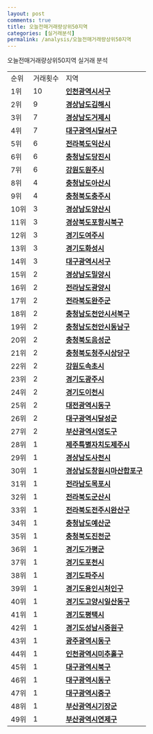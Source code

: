 ```yaml
---
layout: post
comments: true
title: 오늘전매거래량상위50지역
categories: [실거래분석]
permalink: /analysis/오늘전매거래량상위50지역
---
```


오늘전매거래량상위50지역 실거래 분석

<table>
  <tr>
    <td>순위</td>
    <td>거래횟수</td>
    <td>지역</td>
  </tr>

  <tr>
    <td>1위</td>
    <td>10</td>
    <td colspan="4" style="font-weight: bold;"><a href="/apt/인천광역시서구">인천광역시서구 </a></td>
  </tr>

  <tr>
    <td>2위</td>
    <td>9</td>
    <td colspan="4" style="font-weight: bold;"><a href="/apt/경상남도김해시">경상남도김해시 </a></td>
  </tr>

  <tr>
    <td>3위</td>
    <td>7</td>
    <td colspan="4" style="font-weight: bold;"><a href="/apt/경상남도거제시">경상남도거제시 </a></td>
  </tr>

  <tr>
    <td>4위</td>
    <td>7</td>
    <td colspan="4" style="font-weight: bold;"><a href="/apt/대구광역시달서구">대구광역시달서구 </a></td>
  </tr>

  <tr>
    <td>5위</td>
    <td>6</td>
    <td colspan="4" style="font-weight: bold;"><a href="/apt/전라북도익산시">전라북도익산시 </a></td>
  </tr>

  <tr>
    <td>6위</td>
    <td>6</td>
    <td colspan="4" style="font-weight: bold;"><a href="/apt/충청남도당진시">충청남도당진시 </a></td>
  </tr>

  <tr>
    <td>7위</td>
    <td>6</td>
    <td colspan="4" style="font-weight: bold;"><a href="/apt/강원도원주시">강원도원주시 </a></td>
  </tr>

  <tr>
    <td>8위</td>
    <td>4</td>
    <td colspan="4" style="font-weight: bold;"><a href="/apt/충청남도아산시">충청남도아산시 </a></td>
  </tr>

  <tr>
    <td>9위</td>
    <td>4</td>
    <td colspan="4" style="font-weight: bold;"><a href="/apt/충청북도충주시">충청북도충주시 </a></td>
  </tr>

  <tr>
    <td>10위</td>
    <td>3</td>
    <td colspan="4" style="font-weight: bold;"><a href="/apt/경상남도양산시">경상남도양산시 </a></td>
  </tr>

  <tr>
    <td>11위</td>
    <td>3</td>
    <td colspan="4" style="font-weight: bold;"><a href="/apt/경상북도포항시북구">경상북도포항시북구 </a></td>
  </tr>

  <tr>
    <td>12위</td>
    <td>3</td>
    <td colspan="4" style="font-weight: bold;"><a href="/apt/경기도여주시">경기도여주시 </a></td>
  </tr>

  <tr>
    <td>13위</td>
    <td>3</td>
    <td colspan="4" style="font-weight: bold;"><a href="/apt/경기도화성시">경기도화성시 </a></td>
  </tr>

  <tr>
    <td>14위</td>
    <td>3</td>
    <td colspan="4" style="font-weight: bold;"><a href="/apt/대구광역시서구">대구광역시서구 </a></td>
  </tr>

  <tr>
    <td>15위</td>
    <td>2</td>
    <td colspan="4" style="font-weight: bold;"><a href="/apt/경상남도밀양시">경상남도밀양시 </a></td>
  </tr>

  <tr>
    <td>16위</td>
    <td>2</td>
    <td colspan="4" style="font-weight: bold;"><a href="/apt/전라남도광양시">전라남도광양시 </a></td>
  </tr>

  <tr>
    <td>17위</td>
    <td>2</td>
    <td colspan="4" style="font-weight: bold;"><a href="/apt/전라북도완주군">전라북도완주군 </a></td>
  </tr>

  <tr>
    <td>18위</td>
    <td>2</td>
    <td colspan="4" style="font-weight: bold;"><a href="/apt/충청남도천안시서북구">충청남도천안시서북구 </a></td>
  </tr>

  <tr>
    <td>19위</td>
    <td>2</td>
    <td colspan="4" style="font-weight: bold;"><a href="/apt/충청남도천안시동남구">충청남도천안시동남구 </a></td>
  </tr>

  <tr>
    <td>20위</td>
    <td>2</td>
    <td colspan="4" style="font-weight: bold;"><a href="/apt/충청북도음성군">충청북도음성군 </a></td>
  </tr>

  <tr>
    <td>21위</td>
    <td>2</td>
    <td colspan="4" style="font-weight: bold;"><a href="/apt/충청북도청주시상당구">충청북도청주시상당구 </a></td>
  </tr>

  <tr>
    <td>22위</td>
    <td>2</td>
    <td colspan="4" style="font-weight: bold;"><a href="/apt/강원도속초시">강원도속초시 </a></td>
  </tr>

  <tr>
    <td>23위</td>
    <td>2</td>
    <td colspan="4" style="font-weight: bold;"><a href="/apt/경기도광주시">경기도광주시 </a></td>
  </tr>

  <tr>
    <td>24위</td>
    <td>2</td>
    <td colspan="4" style="font-weight: bold;"><a href="/apt/경기도이천시">경기도이천시 </a></td>
  </tr>

  <tr>
    <td>25위</td>
    <td>2</td>
    <td colspan="4" style="font-weight: bold;"><a href="/apt/대전광역시동구">대전광역시동구 </a></td>
  </tr>

  <tr>
    <td>26위</td>
    <td>2</td>
    <td colspan="4" style="font-weight: bold;"><a href="/apt/대구광역시달성군">대구광역시달성군 </a></td>
  </tr>

  <tr>
    <td>27위</td>
    <td>2</td>
    <td colspan="4" style="font-weight: bold;"><a href="/apt/부산광역시영도구">부산광역시영도구 </a></td>
  </tr>

  <tr>
    <td>28위</td>
    <td>1</td>
    <td colspan="4" style="font-weight: bold;"><a href="/apt/제주특별자치도제주시">제주특별자치도제주시 </a></td>
  </tr>

  <tr>
    <td>29위</td>
    <td>1</td>
    <td colspan="4" style="font-weight: bold;"><a href="/apt/경상남도사천시">경상남도사천시 </a></td>
  </tr>

  <tr>
    <td>30위</td>
    <td>1</td>
    <td colspan="4" style="font-weight: bold;"><a href="/apt/경상남도창원시마산합포구">경상남도창원시마산합포구 </a></td>
  </tr>

  <tr>
    <td>31위</td>
    <td>1</td>
    <td colspan="4" style="font-weight: bold;"><a href="/apt/전라남도목포시">전라남도목포시 </a></td>
  </tr>

  <tr>
    <td>32위</td>
    <td>1</td>
    <td colspan="4" style="font-weight: bold;"><a href="/apt/전라북도군산시">전라북도군산시 </a></td>
  </tr>

  <tr>
    <td>33위</td>
    <td>1</td>
    <td colspan="4" style="font-weight: bold;"><a href="/apt/전라북도전주시완산구">전라북도전주시완산구 </a></td>
  </tr>

  <tr>
    <td>34위</td>
    <td>1</td>
    <td colspan="4" style="font-weight: bold;"><a href="/apt/충청남도예산군">충청남도예산군 </a></td>
  </tr>

  <tr>
    <td>35위</td>
    <td>1</td>
    <td colspan="4" style="font-weight: bold;"><a href="/apt/충청북도진천군">충청북도진천군 </a></td>
  </tr>

  <tr>
    <td>36위</td>
    <td>1</td>
    <td colspan="4" style="font-weight: bold;"><a href="/apt/경기도가평군">경기도가평군 </a></td>
  </tr>

  <tr>
    <td>37위</td>
    <td>1</td>
    <td colspan="4" style="font-weight: bold;"><a href="/apt/경기도포천시">경기도포천시 </a></td>
  </tr>

  <tr>
    <td>38위</td>
    <td>1</td>
    <td colspan="4" style="font-weight: bold;"><a href="/apt/경기도파주시">경기도파주시 </a></td>
  </tr>

  <tr>
    <td>39위</td>
    <td>1</td>
    <td colspan="4" style="font-weight: bold;"><a href="/apt/경기도용인시처인구">경기도용인시처인구 </a></td>
  </tr>

  <tr>
    <td>40위</td>
    <td>1</td>
    <td colspan="4" style="font-weight: bold;"><a href="/apt/경기도고양시일산동구">경기도고양시일산동구 </a></td>
  </tr>

  <tr>
    <td>41위</td>
    <td>1</td>
    <td colspan="4" style="font-weight: bold;"><a href="/apt/경기도평택시">경기도평택시 </a></td>
  </tr>

  <tr>
    <td>42위</td>
    <td>1</td>
    <td colspan="4" style="font-weight: bold;"><a href="/apt/경기도성남시중원구">경기도성남시중원구 </a></td>
  </tr>

  <tr>
    <td>43위</td>
    <td>1</td>
    <td colspan="4" style="font-weight: bold;"><a href="/apt/광주광역시동구">광주광역시동구 </a></td>
  </tr>

  <tr>
    <td>44위</td>
    <td>1</td>
    <td colspan="4" style="font-weight: bold;"><a href="/apt/인천광역시미추홀구">인천광역시미추홀구 </a></td>
  </tr>

  <tr>
    <td>45위</td>
    <td>1</td>
    <td colspan="4" style="font-weight: bold;"><a href="/apt/대구광역시북구">대구광역시북구 </a></td>
  </tr>

  <tr>
    <td>46위</td>
    <td>1</td>
    <td colspan="4" style="font-weight: bold;"><a href="/apt/대구광역시동구">대구광역시동구 </a></td>
  </tr>

  <tr>
    <td>47위</td>
    <td>1</td>
    <td colspan="4" style="font-weight: bold;"><a href="/apt/대구광역시중구">대구광역시중구 </a></td>
  </tr>

  <tr>
    <td>48위</td>
    <td>1</td>
    <td colspan="4" style="font-weight: bold;"><a href="/apt/부산광역시기장군">부산광역시기장군 </a></td>
  </tr>

  <tr>
    <td>49위</td>
    <td>1</td>
    <td colspan="4" style="font-weight: bold;"><a href="/apt/부산광역시연제구">부산광역시연제구 </a></td>
  </tr>

</table>
